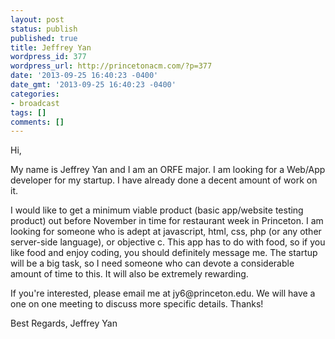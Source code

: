 ```yaml
---
layout: post
status: publish
published: true
title: Jeffrey Yan
wordpress_id: 377
wordpress_url: http://princetonacm.com/?p=377
date: '2013-09-25 16:40:23 -0400'
date_gmt: '2013-09-25 16:40:23 -0400'
categories:
- broadcast
tags: []
comments: []
---
```

<p>Hi,</p>
<p>My name is Jeffrey Yan and I am an ORFE major. I am looking for a Web/App developer for my startup. I have already done a decent amount of work on it.</p>
<p>I would like to get a minimum viable product (basic app/website testing product) out before November in time for restaurant week in Princeton. I am looking for someone who is adept at javascript, html, css, php (or any other server-side language), or objective c. This app has to do with food, so if you like food and enjoy coding, you should definitely message me. The startup will be a big task, so I need someone who can devote a considerable amount of time to this. It will also be extremely rewarding.</p>
<p>If you're interested, please email me at jy6@princeton.edu. We will have a one on one meeting to discuss more specific details. Thanks!</p>
<p>Best Regards, Jeffrey Yan</p>
